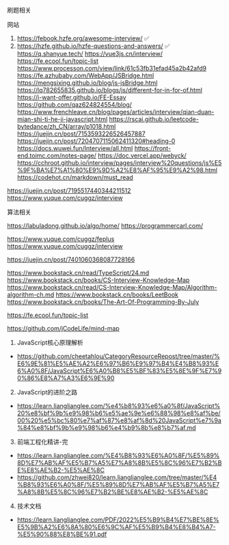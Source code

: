 刷题相关

网站
1. https://febook.hzfe.org/awesome-interview/ ✅
2. https://hzfe.github.io/hzfe-questions-and-answers/ ✅
https://q.shanyue.tech/
https://vue3js.cn/interview/
https://fe.ecool.fun/topic-list
https://www.processon.com/view/link/61c53fb31efad45a2b42afd9
https://fe.azhubaby.com/WebApp/JSBridge.html
https://mengsixing.github.io/blog/js-jsBridge.html
https://lq782655835.github.io/blogs/js/different-for-in-for-of.html
https://i-want-offer.github.io/FE-Essay
https://github.com/qaz624824554/blog/
https://www.frenchleave.cn/blog/pages/articles/interview/qian-duan-mian-shi-ti-he-ji-javascript.html
https://rscai.github.io/leetcode-bytedance/zh_CN/array/p1018.html
https://juejin.cn/post/7153593226526457887
https://juejin.cn/post/7204707115062411320#heading-0
https://docs.wuwei.fun/Interview/all.html
https://front-end.toimc.com/notes-page/
https://doc.vercel.app/webyck/
https://cchroot.github.io/interview/pages/interview%20questions/js%E5%9F%BA%E7%A1%80%E9%9D%A2%E8%AF%95%E9%A2%98.html
https://codehot.cn/markdown/must_read


https://juejin.cn/post/7195517440344211512
https://www.yuque.com/cuggz/interview




算法相关

https://labuladong.github.io/algo/home/
https://programmercarl.com/


https://www.yuque.com/cuggz/feplus
https://www.yuque.com/cuggz/interview

https://juejin.cn/post/7401060368087728166


https://www.bookstack.cn/read/TypeScript/24.md
https://www.bookstack.cn/books/CS-Interview-Knowledge-Map
https://www.bookstack.cn/read/CS-Interview-Knowledge-Map/Algorithm-algorithm-ch.md
https://www.bookstack.cn/books/LeetBook
https://www.bookstack.cn/books/The-Art-Of-Programming-By-July

https://fe.ecool.fun/topic-list

https://github.com/jCodeLife/mind-map




1. JavaScript核心原理解析
  - https://github.com/cheetahlou/CategoryResourceRepost/tree/master/%E6%9E%81%E5%AE%A2%E6%97%B6%E9%97%B4%E4%B8%93%E6%A0%8F/JavaScript%E6%A0%B8%E5%BF%83%E5%8E%9F%E7%90%86%E8%A7%A3%E6%9E%90
2. JavaScript的进阶之路
  - https://learn.lianglianglee.com/%e4%b8%93%e6%a0%8f/JavaScript%20%e8%bf%9b%e9%98%b6%e5%ae%9e%e6%88%98%e8%af%be/00%20%e5%bc%80%e7%af%87%e8%af%8d%20JavaScript%e7%9a%84%e8%bf%9b%e9%98%b6%e4%b9%8b%e8%b7%af.md
3. 前端工程化精讲-完
  - https://learn.lianglianglee.com/%E4%B8%93%E6%A0%8F/%E5%89%8D%E7%AB%AF%E5%B7%A5%E7%A8%8B%E5%8C%96%E7%B2%BE%E8%AE%B2-%E5%AE%8C
  - https://github.com/zhwei820/learn.lianglianglee.com/tree/master/%E4%B8%93%E6%A0%8F/%E5%89%8D%E7%AB%AF%E5%B7%A5%E7%A8%8B%E5%8C%96%E7%B2%BE%E8%AE%B2-%E5%AE%8C
4. 技术文档
  - https://learn.lianglianglee.com/PDF/2022%E5%B9%B4%E7%BE%8E%E5%9B%A2%E6%8A%80%E6%9C%AF%E5%B9%B4%E8%B4%A7-%E5%90%88%E8%BE%91.pdf